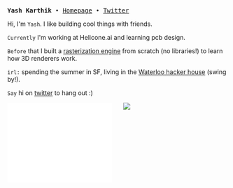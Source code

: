 <p>
<pre align="left">
<strong>Yash Karthik </strong>• <a href="https://www.yashkarthik.xyz">Homepage</a> • <a href="https://twitter.com/_yashkarthik">Twitter</a>
</pre>
</p>

<div>

Hi, I'm `Yash`. I like building cool things with friends.

`Currently` I'm working at Helicone.ai and learning pcb design.

`Before` that I built a <a href="https://github.com/yashkarthik/tinyrenderer">rasterization engine</a>  from scratch (no libraries!)
to learn how 3D renderers work.

`irl:` spending the summer in SF, living in the <a href="https://boom-base-6b5.notion.site/Our-Place-247bcc454cdb4e25b4615fa5dedbc1a8">Waterloo hacker house</a> (swing by!).

`Say` hi on <a href="https://twitter.com/_yashkarthik">twitter</a> to hang out :)

<div>
  <a target="_blank" href="https://metrics.lecoq.io/insights/yashkarthik"><img align="left" src="metrics-basic.svg" width="47.5%" /></a>
  <div>
    <img align="right" src="https://github-readme-stats.vercel.app/api/top-langs/?username=yashkarthik&layout=compact&theme=github_dark&hide_border=true&hide=solidity,jupyter%20notebook,css,html,javascript,ejs,dart&langs_count=10" width="47.5%"/>
  </div>
</div>

</div>
